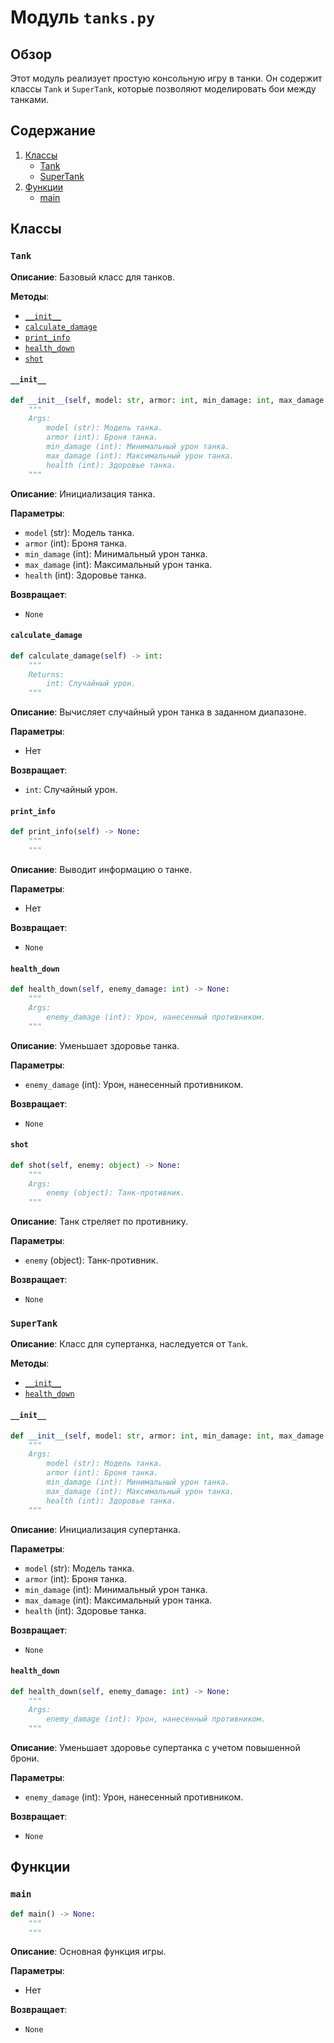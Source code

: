 # Модуль `tanks.py`

## Обзор

Этот модуль реализует простую консольную игру в танки. Он содержит классы `Tank` и `SuperTank`, которые позволяют моделировать бои между танками.

## Содержание

1. [Классы](#классы)
   - [Tank](#класс-tank)
   - [SuperTank](#класс-supertank)
2. [Функции](#функции)
   - [main](#функция-main)

## Классы

### `Tank`

**Описание**:
Базовый класс для танков.

**Методы**:

- [`__init__`](#метод-__init__)
- [`calculate_damage`](#метод-calculate_damage)
- [`print_info`](#метод-print_info)
- [`health_down`](#метод-health_down)
- [`shot`](#метод-shot)

#### `__init__`

```python
def __init__(self, model: str, armor: int, min_damage: int, max_damage: int, health: int) -> None:
    """
    Args:
        model (str): Модель танка.
        armor (int): Броня танка.
        min_damage (int): Минимальный урон танка.
        max_damage (int): Максимальный урон танка.
        health (int): Здоровье танка.
    """
```

**Описание**:
Инициализация танка.

**Параметры**:
- `model` (str): Модель танка.
- `armor` (int): Броня танка.
- `min_damage` (int): Минимальный урон танка.
- `max_damage` (int): Максимальный урон танка.
- `health` (int): Здоровье танка.

**Возвращает**:
- `None`

#### `calculate_damage`

```python
def calculate_damage(self) -> int:
    """
    Returns:
        int: Случайный урон.
    """
```

**Описание**:
Вычисляет случайный урон танка в заданном диапазоне.

**Параметры**:
- Нет

**Возвращает**:
- `int`: Случайный урон.

#### `print_info`

```python
def print_info(self) -> None:
    """
    """
```

**Описание**:
Выводит информацию о танке.

**Параметры**:
- Нет

**Возвращает**:
- `None`

#### `health_down`

```python
def health_down(self, enemy_damage: int) -> None:
    """
    Args:
        enemy_damage (int): Урон, нанесенный противником.
    """
```

**Описание**:
Уменьшает здоровье танка.

**Параметры**:
- `enemy_damage` (int): Урон, нанесенный противником.

**Возвращает**:
- `None`

#### `shot`

```python
def shot(self, enemy: object) -> None:
    """
    Args:
        enemy (object): Танк-противник.
    """
```

**Описание**:
Танк стреляет по противнику.

**Параметры**:
- `enemy` (object): Танк-противник.

**Возвращает**:
- `None`

### `SuperTank`

**Описание**:
Класс для супертанка, наследуется от `Tank`.

**Методы**:

- [`__init__`](#метод-__init__-1)
- [`health_down`](#метод-health_down-1)

#### `__init__`

```python
def __init__(self, model: str, armor: int, min_damage: int, max_damage: int, health: int) -> None:
    """
    Args:
        model (str): Модель танка.
        armor (int): Броня танка.
        min_damage (int): Минимальный урон танка.
        max_damage (int): Максимальный урон танка.
        health (int): Здоровье танка.
    """
```

**Описание**:
Инициализация супертанка.

**Параметры**:
- `model` (str): Модель танка.
- `armor` (int): Броня танка.
- `min_damage` (int): Минимальный урон танка.
- `max_damage` (int): Максимальный урон танка.
- `health` (int): Здоровье танка.

**Возвращает**:
- `None`

#### `health_down`

```python
def health_down(self, enemy_damage: int) -> None:
    """
    Args:
        enemy_damage (int): Урон, нанесенный противником.
    """
```

**Описание**:
Уменьшает здоровье супертанка с учетом повышенной брони.

**Параметры**:
- `enemy_damage` (int): Урон, нанесенный противником.

**Возвращает**:
- `None`

## Функции

### `main`

```python
def main() -> None:
    """
    """
```

**Описание**:
Основная функция игры.

**Параметры**:
- Нет

**Возвращает**:
- `None`